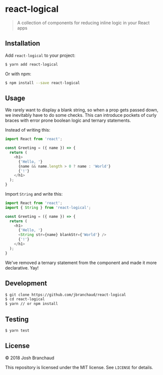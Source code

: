 # react-logical

> A collection of components for reducing inline logic in your React apps

## Installation

Add `react-logical` to your project:

```bash
$ yarn add react-logical
```

Or with npm:

```bash
$ npm install --save react-logical
```

## Usage

We rarely want to display a blank string, so when a prop gets passed down,
we inevitably have to do some checks. This can introduce pockets of curly
braces with error prone boolean logic and ternary statements.

Instead of writing this:

```javascript
import React from 'react';

const Greeting = ({ name }) => {
  return (
    <h1>
      {'Hello, '}
      {name && name.length > 0 ? name : 'World'}
      {'!'}
    </h1>
  );
}
```

Import `String` and write this:

```javascript
import React from 'react';
import { String } from 'react-logical';

const Greeting = ({ name }) => {
  return (
    <h1>
      {'Hello, '}
      <String str={name} blankStr={'World'} />
      {'!'}
    </h1>
  );
}
```

We've removed a ternary statement from the component and made it more
declarative. Yay!

## Development

```bash
$ git clone https://github.com/jbranchaud/react-logical
$ cd react-logical
$ yarn // or npm install
```

## Testing

```bash
$ yarn test
```

## License

&copy; 2018 Josh Branchaud

This repository is licensed under the MIT license. See `LICENSE` for
details.
